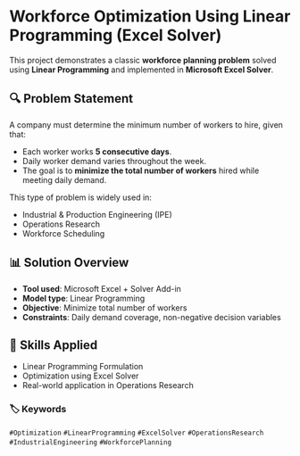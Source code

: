 # Workforce Optimization Using Linear Programming (Excel Solver)

This project demonstrates a classic **workforce planning problem** solved using **Linear Programming** and implemented in **Microsoft Excel Solver**.

## 🔍 Problem Statement

A company must determine the minimum number of workers to hire, given that:
- Each worker works **5 consecutive days**.
- Daily worker demand varies throughout the week.
- The goal is to **minimize the total number of workers** hired while meeting daily demand.

This type of problem is widely used in:
- Industrial & Production Engineering (IPE)
- Operations Research
- Workforce Scheduling

## 📊 Solution Overview

- **Tool used**: Microsoft Excel + Solver Add-in
- **Model type**: Linear Programming
- **Objective**: Minimize total number of workers
- **Constraints**: Daily demand coverage, non-negative decision variables

## 🧠 Skills Applied

- Linear Programming Formulation  
- Optimization using Excel Solver  
- Real-world application in Operations Research  

### 🏷 Keywords

`#Optimization` `#LinearProgramming` `#ExcelSolver` `#OperationsResearch` `#IndustrialEngineering` `#WorkforcePlanning`
